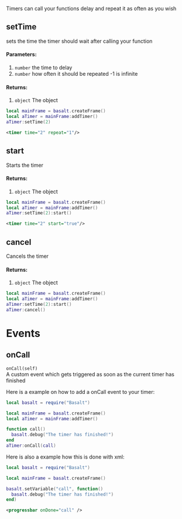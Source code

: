 Timers can call your functions delay and repeat it as often as you wish
<br>

## setTime
sets the time the timer should wait after calling your function

#### Parameters: 
1. `number` the time to delay
2. `number` how often it should be repeated -1 is infinite

#### Returns:
1. `object` The object

```lua
local mainFrame = basalt.createFrame()
local aTimer = mainFrame:addTimer()
aTimer:setTime(2)
```
```xml
<timer time="2" repeat="1"/>
```

## start
Starts the timer

#### Returns:
1. `object` The object

```lua
local mainFrame = basalt.createFrame()
local aTimer = mainFrame:addTimer()
aTimer:setTime(2):start()
```
```xml
<timer time="2" start="true"/>
```

## cancel
Cancels the timer

#### Returns:
1. `object` The object

```lua
local mainFrame = basalt.createFrame()
local aTimer = mainFrame:addTimer()
aTimer:setTime(2):start()
aTimer:cancel()
```

# Events

## onCall
`onCall(self)`<br>
A custom event which gets triggered as soon as the current timer has finished

Here is a example on how to add a onCall event to your timer:

```lua
local basalt = require("Basalt")

local mainFrame = basalt.createFrame()
local aTimer = mainFrame:addTimer()

function call()
  basalt.debug("The timer has finished!")
end
aTimer:onCall(call)
```

Here is also a example how this is done with xml:

```lua
local basalt = require("Basalt")

local mainFrame = basalt.createFrame()

basalt.setVariable("call", function()
  basalt.debug("The timer has finished!")
end)
```
```xml
<progressbar onDone="call" />
```